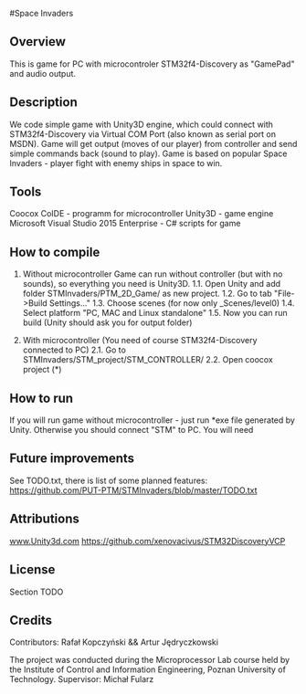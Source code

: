 #Space Invaders

Overview
--------
This is game for PC with microcontroler STM32f4-Discovery as "GamePad" and audio output.

Description
-----------
We code simple game with Unity3D engine, which could connect with STM32f4-Discovery via
Virtual COM Port (also known as serial port on MSDN). Game will get output (moves of our player)
from controller and send simple commands back (sound to play).
Game is based on popular Space Invaders - player fight with enemy ships in space to win.

Tools
-----
Coocox CoIDE - programm for microcontroller
Unity3D - game engine
Microsoft Visual Studio 2015 Enterprise - C# scripts for game

How to compile
--------------
1. Without microcontroller
Game can run without controller (but with no sounds), so everything you need is Unity3D. 
1.1. Open Unity and add folder STMInvaders/PTM_2D_Game/ as new project.
1.2. Go to tab "File->Build Settings..."
1.3. Choose scenes (for now only _Scenes/level0)
1.4. Select platform "PC, MAC and Linux standalone"
1.5. Now you can run build (Unity should ask you for output folder)

2. With microcontroller (You need of course STM32f4-Discovery connected to PC)
2.1. Go to STMInvaders/STM_project/STM_CONTROLLER/
2.2. Open coocox project (*)

How to run
----------
If you will run game without microcontroller - just run *exe file generated by Unity.
Otherwise you should connect "STM" to PC. You will need 

Future improvements
-------------------
See TODO.txt, there is list of some planned features:
https://github.com/PUT-PTM/STMInvaders/blob/master/TODO.txt

Attributions
------------
www.Unity3d.com
https://github.com/xenovacivus/STM32DiscoveryVCP

License
-------
Section TODO

Credits
-------

Contributors:
Rafał Kopczyński && Artur Jędryczkowski


The project was conducted during the Microprocessor Lab course held by the Institute of Control and Information Engineering, Poznan University of Technology.
Supervisor: Michał Fularz 
